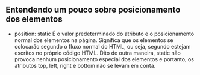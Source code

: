 ## Entendendo um pouco sobre posicionamento dos elementos

- position: static
  É o valor predeterminado do atributo e o posicionamento normal dos elementos na página. Significa que os elementos se colocarão segundo o fluxo normal do HTML, ou seja, segundo estejam escritos no próprio código HTML. Dito de outra maneira, static não provoca nenhum posicionamento especial dos elementos e portanto, os atributos top, left, right e bottom não se levam em conta.
